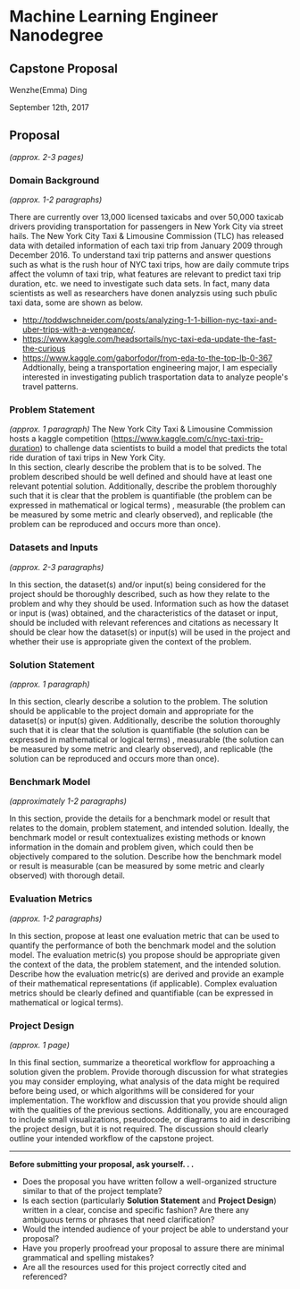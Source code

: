 # Machine Learning Engineer Nanodegree
## Capstone Proposal  
Wenzhe(Emma) Ding

September 12th, 2017

## Proposal
_(approx. 2-3 pages)_

### Domain Background
_(approx. 1-2 paragraphs)_

There are currently over 13,000 licensed taxicabs and over 50,000 taxicab drivers providing transportation for passengers in New York City via street hails. The New York City Taxi & Limousine Commission (TLC) has released data with detailed information of each taxi trip from January 2009 through December 2016. To understand taxi trip patterns and answer questions such as what is the rush hour of NYC taxi trips, how are daily commute trips affect the volumn of taxi trip, what features are relevant to predict taxi trip duration, etc. we need to investigate such data sets. In fact, many data scientists as well as researchers have donen analyzsis using such pbulic taxi data, some are shown as below.
* http://toddwschneider.com/posts/analyzing-1-1-billion-nyc-taxi-and-uber-trips-with-a-vengeance/.
* https://www.kaggle.com/headsortails/nyc-taxi-eda-update-the-fast-the-curious
* https://www.kaggle.com/gaborfodor/from-eda-to-the-top-lb-0-367
Addtionally, being a transportation engineering major, I am especially interested in investigating publich trasportation data to analyze people's travel patterns. 

### Problem Statement
_(approx. 1 paragraph)_
The New York City Taxi & Limousine Commission hosts a kaggle competition (https://www.kaggle.com/c/nyc-taxi-trip-duration) to challenge data scientists to build a model that predicts the total ride duration of taxi trips in New York City.   
In this section, clearly describe the problem that is to be solved. The problem described should be well defined and should have at least one relevant potential solution. Additionally, describe the problem thoroughly such that it is clear that the problem is quantifiable (the problem can be expressed in mathematical or logical terms) , measurable (the problem can be measured by some metric and clearly observed), and replicable (the problem can be reproduced and occurs more than once).

### Datasets and Inputs
_(approx. 2-3 paragraphs)_

In this section, the dataset(s) and/or input(s) being considered for the project should be thoroughly described, such as how they relate to the problem and why they should be used. Information such as how the dataset or input is (was) obtained, and the characteristics of the dataset or input, should be included with relevant references and citations as necessary It should be clear how the dataset(s) or input(s) will be used in the project and whether their use is appropriate given the context of the problem.

### Solution Statement
_(approx. 1 paragraph)_

In this section, clearly describe a solution to the problem. The solution should be applicable to the project domain and appropriate for the dataset(s) or input(s) given. Additionally, describe the solution thoroughly such that it is clear that the solution is quantifiable (the solution can be expressed in mathematical or logical terms) , measurable (the solution can be measured by some metric and clearly observed), and replicable (the solution can be reproduced and occurs more than once).

### Benchmark Model
_(approximately 1-2 paragraphs)_

In this section, provide the details for a benchmark model or result that relates to the domain, problem statement, and intended solution. Ideally, the benchmark model or result contextualizes existing methods or known information in the domain and problem given, which could then be objectively compared to the solution. Describe how the benchmark model or result is measurable (can be measured by some metric and clearly observed) with thorough detail.

### Evaluation Metrics
_(approx. 1-2 paragraphs)_

In this section, propose at least one evaluation metric that can be used to quantify the performance of both the benchmark model and the solution model. The evaluation metric(s) you propose should be appropriate given the context of the data, the problem statement, and the intended solution. Describe how the evaluation metric(s) are derived and provide an example of their mathematical representations (if applicable). Complex evaluation metrics should be clearly defined and quantifiable (can be expressed in mathematical or logical terms).

### Project Design
_(approx. 1 page)_

In this final section, summarize a theoretical workflow for approaching a solution given the problem. Provide thorough discussion for what strategies you may consider employing, what analysis of the data might be required before being used, or which algorithms will be considered for your implementation. The workflow and discussion that you provide should align with the qualities of the previous sections. Additionally, you are encouraged to include small visualizations, pseudocode, or diagrams to aid in describing the project design, but it is not required. The discussion should clearly outline your intended workflow of the capstone project.

-----------

**Before submitting your proposal, ask yourself. . .**

- Does the proposal you have written follow a well-organized structure similar to that of the project template?
- Is each section (particularly **Solution Statement** and **Project Design**) written in a clear, concise and specific fashion? Are there any ambiguous terms or phrases that need clarification?
- Would the intended audience of your project be able to understand your proposal?
- Have you properly proofread your proposal to assure there are minimal grammatical and spelling mistakes?
- Are all the resources used for this project correctly cited and referenced?
